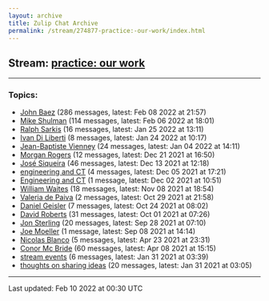 ```yaml
---
layout: archive
title: Zulip Chat Archive
permalink: /stream/274877-practice:-our-work/index.html
---
```


## Stream: [practice: our work](https://mattecapu.github.io/ct-zulip-archive/stream/274877-practice:-our-work/index.html)
---

### Topics:

* [John Baez](topic/John.20Baez.html) (286 messages, latest: Feb 08 2022 at 21:57)
* [Mike Shulman](topic/Mike.20Shulman.html) (114 messages, latest: Feb 06 2022 at 18:01)
* [Ralph Sarkis](topic/Ralph.20Sarkis.html) (16 messages, latest: Jan 25 2022 at 13:11)
* [Ivan Di Liberti](topic/Ivan.20Di.20Liberti.html) (8 messages, latest: Jan 24 2022 at 10:17)
* [Jean-Baptiste Vienney](topic/Jean-Baptiste.20Vienney.html) (24 messages, latest: Jan 04 2022 at 14:11)
* [Morgan Rogers](topic/Morgan.20Rogers.html) (12 messages, latest: Dec 21 2021 at 16:50)
* [José Siqueira](topic/Jos.C3.A9.20Siqueira.html) (46 messages, latest: Dec 13 2021 at 12:18)
* [engineering and CT](topic/engineering.20and.20CT.html) (4 messages, latest: Dec 05 2021 at 17:21)
* [Engineering and CT](topic/Engineering.20and.20CT.html) (1 message, latest: Dec 02 2021 at 10:51)
* [William Waites](topic/William.20Waites.html) (18 messages, latest: Nov 08 2021 at 18:54)
* [Valeria de Paiva](topic/Valeria.20de.20Paiva.html) (2 messages, latest: Oct 29 2021 at 21:58)
* [Daniel Geisler](topic/Daniel.20Geisler.html) (7 messages, latest: Oct 24 2021 at 08:02)
* [David Roberts](topic/David.20Roberts.html) (31 messages, latest: Oct 01 2021 at 07:26)
* [Jon Sterling](topic/Jon.20Sterling.html) (20 messages, latest: Sep 28 2021 at 07:10)
* [Joe Moeller](topic/Joe.20Moeller.html) (1 message, latest: Sep 08 2021 at 14:14)
* [Nicolas Blanco](topic/Nicolas.20Blanco.html) (5 messages, latest: Apr 23 2021 at 23:31)
* [Conor Mc Bride](topic/Conor.20Mc.20Bride.html) (60 messages, latest: Apr 08 2021 at 15:15)
* [stream events](topic/stream.20events.html) (6 messages, latest: Jan 31 2021 at 03:39)
* [thoughts on sharing ideas](topic/thoughts.20on.20sharing.20ideas.html) (20 messages, latest: Jan 31 2021 at 03:05)

<hr><p>Last updated: Feb 10 2022 at 00:30 UTC</p>